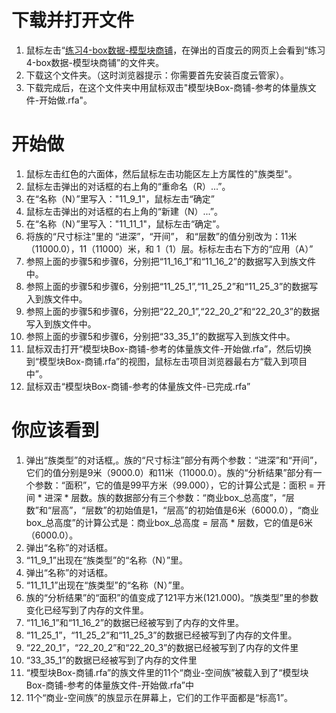 # 下载并打开文件 #

1. 鼠标左击“[练习4-box数据-模型块商铺](http://pan.baidu.com/s/1o689vcA”)，在弹出的百度云的网页上会看到“练习4-box数据-模型块商铺”的文件夹。
2. 下载这个文件夹。（这时浏览器提示：你需要首先安装百度云管家）。
3. 下载完成后，在这个文件夹中用鼠标双击"模型块Box-商铺-参考的体量族文件-开始做.rfa"。

# 开始做 #

1. 鼠标左击红色的六面体，然后鼠标左击功能区左上方属性的"族类型"。
2. 鼠标左击弹出的对话框的右上角的“重命名（R）...”。
3. 在“名称（N）”里写入："11_9_1"，鼠标左击“确定”
4. 鼠标左击弹出的对话框的右上角的“新建（N）...”。
5. 在“名称（N）”里写入："11_11_1"，鼠标左击“确定”。
6. 将族的“尺寸标注”里的 “进深”，“开间”， 和“层数”的值分别改为：11米（11000.0），11（11000）米，和 1（1）层。标标左击右下方的“应用（A）”
7. 参照上面的步骤5和步骤6，分别把“11_16_1”和“11_16_2”的数据写入到族文件中。
8. 参照上面的步骤5和步骤6，分别把“11_25_1”,“11_25_2”和“11_25_3”的数据写入到族文件中。
9. 参照上面的步骤5和步骤6，分别把“22_20_1”,“22_20_2”和“22_20_3”的数据写入到族文件中。
10. 参照上面的步骤5和步骤6，分别把“33_35_1”的数据写入到族文件中。
11. 鼠标双击打开“模型块Box-商铺-参考的体量族文件-开始做.rfa”，然后切换到“模型块Box-商铺.rfa”的视图，鼠标左击项目浏览器最右方“载入到项目中”。
12. 鼠标双击“模型块Box-商铺-参考的体量族文件-已完成.rfa”

# 你应该看到 #

1. 弹出“族类型”的对话框,。族的“尺寸标注”部分有两个参数：“进深”和“开间”，它们的值分别是9米（9000.0）和11米（11000.0）。族的“分析结果”部分有一个参数：“面积”，它的值是99平方米（99.000），它的计算公式是：面积 = 开间 * 进深 * 层数。族的数据部分有三个参数：“商业box_总高度”，“层数”和“层高”，“层数”的初始值是1，“层高”的初始值是6米（6000.0），“商业box_总高度”的计算公式是：商业box_总高度 = 层高 * 层数，它的值是6米（6000.0）。
2. 弹出“名称”的对话框。
3. “11_9_1”出现在“族类型”的“名称（N）”里。
4. 弹出“名称”的对话框。
5. “11_11_1”出现在“族类型”的“名称（N）”里。
6. 族的“分析结果”的“面积”的值变成了121平方米(121.000)。“族类型”里的参数变化已经写到了内存的文件里。
7. “11_16_1”和“11_16_2”的数据已经被写到了内存的文件里。
8. “11_25_1”，“11_25_2”和“11_25_3”的数据已经被写到了内存的文件里。
9. “22_20_1”，“22_20_2”和“22_20_3”的数据已经被写到了内存的文件里
10. “33_35_1”的数据已经被写到了内存的文件里
11. “模型块Box-商铺.rfa”的族文件里的11个“商业-空间族”被载入到了“模型块Box-商铺-参考的体量族文件-开始做.rfa”中
12. 11个“商业-空间族”的族显示在屏幕上，它们的工作平面都是“标高1”。
